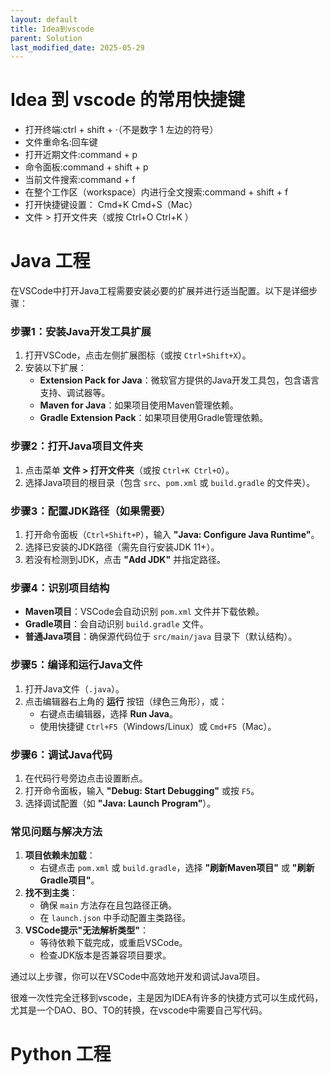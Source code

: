 ```yaml
---
layout: default
title: Idea到vscode
parent: Solution
last_modified_date: 2025-05-29
---
```


# Idea 到 vscode 的常用快捷键

- 打开终端:ctrl + shift + ·（不是数字 1 左边的符号）
- 文件重命名:回车键
- 打开近期文件:command + p
- 命令面板:command + shift + p
- 当前文件搜索:command + f
- 在整个工作区（workspace）内进行全文搜索:command + shift + f
- 打开快捷键设置： Cmd+K Cmd+S（Mac）
- 文件 > 打开文件夹（或按 Ctrl+O Ctrl+K ）

# Java 工程

在VSCode中打开Java工程需要安装必要的扩展并进行适当配置。以下是详细步骤：


### **步骤1：安装Java开发工具扩展**
1. 打开VSCode，点击左侧扩展图标（或按 `Ctrl+Shift+X`）。
2. 安装以下扩展：
   - **Extension Pack for Java**：微软官方提供的Java开发工具包，包含语言支持、调试器等。
   - **Maven for Java**：如果项目使用Maven管理依赖。
   - **Gradle Extension Pack**：如果项目使用Gradle管理依赖。


### **步骤2：打开Java项目文件夹**
1. 点击菜单 **文件 > 打开文件夹**（或按 `Ctrl+K Ctrl+O`）。
2. 选择Java项目的根目录（包含 `src`、`pom.xml` 或 `build.gradle` 的文件夹）。


### **步骤3：配置JDK路径（如果需要）**
1. 打开命令面板（`Ctrl+Shift+P`），输入 **"Java: Configure Java Runtime"**。
2. 选择已安装的JDK路径（需先自行安装JDK 11+）。
3. 若没有检测到JDK，点击 **"Add JDK"** 并指定路径。


### **步骤4：识别项目结构**
- **Maven项目**：VSCode会自动识别 `pom.xml` 文件并下载依赖。
- **Gradle项目**：会自动识别 `build.gradle` 文件。
- **普通Java项目**：确保源代码位于 `src/main/java` 目录下（默认结构）。


### **步骤5：编译和运行Java文件**
1. 打开Java文件（`.java`）。
2. 点击编辑器右上角的 **运行** 按钮（绿色三角形），或：
   - 右键点击编辑器，选择 **Run Java**。
   - 使用快捷键 `Ctrl+F5`（Windows/Linux）或 `Cmd+F5`（Mac）。


### **步骤6：调试Java代码**
1. 在代码行号旁边点击设置断点。
2. 打开命令面板，输入 **"Debug: Start Debugging"** 或按 `F5`。
3. 选择调试配置（如 **"Java: Launch Program"**）。


### **常见问题与解决方法**
1. **项目依赖未加载**：
   - 右键点击 `pom.xml` 或 `build.gradle`，选择 **"刷新Maven项目"** 或 **"刷新Gradle项目"**。
2. **找不到主类**：
   - 确保 `main` 方法存在且包路径正确。
   - 在 `launch.json` 中手动配置主类路径。
3. **VSCode提示"无法解析类型"**：
   - 等待依赖下载完成，或重启VSCode。
   - 检查JDK版本是否兼容项目要求。


通过以上步骤，你可以在VSCode中高效地开发和调试Java项目。

很难一次性完全迁移到vscode，主是因为IDEA有许多的快捷方式可以生成代码，尤其是一个DAO、BO、TO的转换，在vscode中需要自己写代码。

# Python 工程
